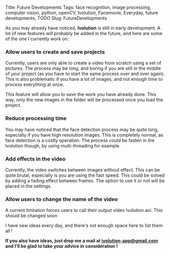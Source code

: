 Title: Future Developments
Tags: face recognition, image processing, computer vision, python, openCV, Ivolution, Facemovie, Everyday, future developments, TODO
Slug: FutureDevelopments


As you may already have noticed, __Ivolution__ is still in early development. A lot of new features will probably be added in the future, and here are some of the one I currently work on:

### Allow users to create and save projects

Currently, users are only able to create a video from scratch using a set of pictures. The process may be long, and boring if you are still in the middle of your project (as you have to start the same process over and over again).
This is also problematic if you have a lot of images, and not enough time to process everything at once.

This feature will allow you to save the work you have already done. This way, only the new images in the folder will be processed once you load the project.

### Reduce processing time

You may have noticed that the face detection process may be quite long, especially if you have high resolution images. This is completely normal, as face detection is a costly operation.
The process could be fasten in the Ivolution though, by using multi-threading for example.

### Add effects in the video

Currently, the video switches between images without effect. This can be quite brutal, especially is you are using the fast speed.
This could be solved by adding a fading effect between frames. The option to use it or not will be placed in the settings.

### Allow users to change the name of the video

A current limitation forces users to call their output video Ivolution.avi.
This should be changed soon


I have new ideas every day, and there's not enough space here to list them all !

__If you also have ideas, just drop me a mail at ivolution-app@gmail.com and I'll be glad to take your advice in consideration !__

